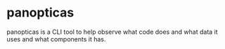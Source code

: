 # panopticas

panopticas is a CLI tool to help observe what code does and what data it uses and what components it has.

